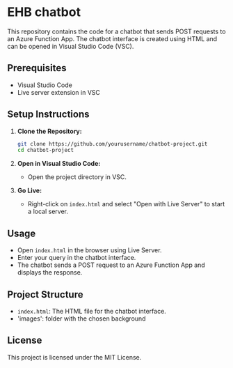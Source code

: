 # EHB chatbot

This repository contains the code for a chatbot that sends POST requests to an Azure Function App. The chatbot interface is created using HTML and can be opened in Visual Studio Code (VSC).

## Prerequisites

- Visual Studio Code
- Live server extension in VSC

## Setup Instructions

1. **Clone the Repository:**
    ```bash
    git clone https://github.com/yourusername/chatbot-project.git
    cd chatbot-project
    ```

2. **Open in Visual Studio Code:**
    - Open the project directory in VSC.

3. **Go Live:**
    - Right-click on `index.html` and select "Open with Live Server" to start a local server.

## Usage

- Open `index.html` in the browser using Live Server.
- Enter your query in the chatbot interface.
- The chatbot sends a POST request to an Azure Function App and displays the response.

## Project Structure

- `index.html`: The HTML file for the chatbot interface.
- 'images': folder with the chosen background


## License

This project is licensed under the MIT License.
